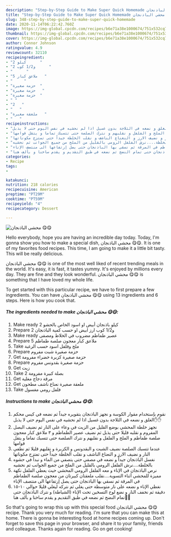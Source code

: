 ```yaml
---
description: "Step-by-Step Guide to Make Super Quick Homemade محشي الباذنجان 😋😋"
title: "Step-by-Step Guide to Make Super Quick Homemade محشي الباذنجان 😋😋"
slug: 348-step-by-step-guide-to-make-super-quick-homemade
date: 2020-11-14T06:22:42.760Z
image: https://img-global.cpcdn.com/recipes/b6e71a38e1000674/751x532cq70/الصورة-الرئيسية-لوصفةمحشي-الباذنجان-😋😋.jpg
thumbnail: https://img-global.cpcdn.com/recipes/b6e71a38e1000674/751x532cq70/الصورة-الرئيسية-لوصفةمحشي-الباذنجان-😋😋.jpg
cover: https://img-global.cpcdn.com/recipes/b6e71a38e1000674/751x532cq70/الصورة-الرئيسية-لوصفةمحشي-الباذنجان-😋😋.jpg
author: Connor Johnson
ratingvalue: 4.9
reviewcount: 32110
recipeingredient:
- "2 كيلو      "
- "2 و1/2 كوب      "
- "      "
- "5 ملاعق كبار   "
- "     "
- "حزمة صغيرة  "
- "حزمة صغيرة   "
- "حزمة صغيرة  "
- " "
- "2   "
- "   "
- "ملعقة صغيرة   "
- "   "
recipeinstructions:
- "نقوم بإستخدام مقوار الكوسة و نجهز الباذنجان بتقويره جيداً ثم نضعه في كيس محكم الغلق و نضعه في الثلاجة بدون غسيل اذا لم نحشيه في نفس اليوم حتى لا يذبل✋✋"
- "نجهز خلطة المحشي بوضع القليل من الزيت في وعاء على النار ثم نضيف البصل المفروم و نقلبه قليلا حتى يذبل ثم نضيف عصير الطماطم و ٣ ملاعق كبار معجون صلصة طماطم و الملح و الفلفل و نقلبهم و نترك الصلصة حتى تتسبك تماما و يتقل قوامها"
- "عندما تتسبك الصلصة نضيف الشبت و البقدونس و الكزبرة و نقلبهم قليلا ثم نطفي النار و نضيف الارز و النعناع الناشف و نقلب الخلطة جيداً حتى تمتزج مكوناتها"
- "نغسل الباذنجان جيداً و نضعه في مصفي حتى يتصفي من الماء و نبدأ في حشوه بالخلطة....نرش الفلفل الرومي بالقليل من الملح من جميع الجوانب ثم نحشيه"
- "نرص الباذنجان في الإناء و معه الفلفل الرومي المحشي حيث يعطي الفلفل نكهة مميزة للمحشي أثناء التسوية....نقلب ملعقتان كبيرتان من معجون صلصة الطماطم في المرقة ثم نسقي بها الباذنجان حتى يصل إرتفاعها الى منتصف الإناء"
- "نغطي الإناء و نضعه على نار متوسطة حتى يغلي ثم نتركه ليغلي قليلا حوالي ١٠-١٥ دقيقة ثم نخفف النار و نضع لوح التسخين تحت الإناء (الشياطة) و نترك الباذنجان حتى تمام النضج ثم نضعه في طبق التقديم و يقدم ساخنا و بألف هنا🌷🌷"
categories:
- Recipe
tags:
- 

katakunci:  
nutrition: 218 calories
recipecuisine: American
preptime: "PT29M"
cooktime: "PT59M"
recipeyield: "4"
recipecategory: Dessert

---
```



![محشي الباذنجان 😋😋](https://img-global.cpcdn.com/recipes/b6e71a38e1000674/751x532cq70/الصورة-الرئيسية-لوصفةمحشي-الباذنجان-😋😋.jpg)

Hello everybody, hope you are having an incredible day today. Today, I'm gonna show you how to make a special dish, محشي الباذنجان 😋😋. It is one of my favorites food recipes. This time, I am going to make it a little bit tasty. This will be really delicious.



محشي الباذنجان 😋😋 is one of the most well liked of recent trending meals in the world. It's easy, it is fast, it tastes yummy. It's enjoyed by millions every day. They are fine and they look wonderful. محشي الباذنجان 😋😋 is something that I have loved my whole life.


To get started with this particular recipe, we have to first prepare a few ingredients. You can have محشي الباذنجان 😋😋 using 13 ingredients and 6 steps. Here is how you cook that.

<!--inarticleads1-->

##### The ingredients needed to make محشي الباذنجان 😋😋:

1. Make ready 2 كيلو باذنجان أبيض او اسود الخاص بالحشو
1. Prepare 2 و1/2 كوب ارز ابيض او حسب كمية الباذنجان
1. Make ready  عصير طماطم مضروب في الخلاط ومصفى
1. Prepare 5 ملاعق كبار معجون صلصة طماطم
1. Take  ملح وفلفل اسود حسب الرغبة
1. Prepare حزمة صغيرة شبت مفروم
1. Get حزمة صغيرة كزبرة خضراء مفرومة
1. Prepare حزمة صغيرة بقدونس مفروم
1. Get  زيت
1. Take 2 بصلة كبيرة مفرومة
1. Get  مرقة دجاج مغلية
1. Get ملعقة صغيرة نعناع ناشف مطحون
1. Take  فلفل رومي مغسول




<!--inarticleads2-->

##### Instructions to make محشي الباذنجان 😋😋:

1. نقوم بإستخدام مقوار الكوسة و نجهز الباذنجان بتقويره جيداً ثم نضعه في كيس محكم الغلق و نضعه في الثلاجة بدون غسيل اذا لم نحشيه في نفس اليوم حتى لا يذبل✋✋
1. نجهز خلطة المحشي بوضع القليل من الزيت في وعاء على النار ثم نضيف البصل المفروم و نقلبه قليلا حتى يذبل ثم نضيف عصير الطماطم و ٣ ملاعق كبار معجون صلصة طماطم و الملح و الفلفل و نقلبهم و نترك الصلصة حتى تتسبك تماما و يتقل قوامها
1. عندما تتسبك الصلصة نضيف الشبت و البقدونس و الكزبرة و نقلبهم قليلا ثم نطفي النار و نضيف الارز و النعناع الناشف و نقلب الخلطة جيداً حتى تمتزج مكوناتها
1. نغسل الباذنجان جيداً و نضعه في مصفي حتى يتصفي من الماء و نبدأ في حشوه بالخلطة....نرش الفلفل الرومي بالقليل من الملح من جميع الجوانب ثم نحشيه
1. نرص الباذنجان في الإناء و معه الفلفل الرومي المحشي حيث يعطي الفلفل نكهة مميزة للمحشي أثناء التسوية....نقلب ملعقتان كبيرتان من معجون صلصة الطماطم في المرقة ثم نسقي بها الباذنجان حتى يصل إرتفاعها الى منتصف الإناء
1. نغطي الإناء و نضعه على نار متوسطة حتى يغلي ثم نتركه ليغلي قليلا حوالي ١٠-١٥ دقيقة ثم نخفف النار و نضع لوح التسخين تحت الإناء (الشياطة) و نترك الباذنجان حتى تمام النضج ثم نضعه في طبق التقديم و يقدم ساخنا و بألف هنا🌷🌷




So that's going to wrap this up with this special food محشي الباذنجان 😋😋 recipe. Thank you very much for reading. I'm sure that you can make this at home. There is gonna be interesting food at home recipes coming up. Don't forget to save this page in your browser, and share it to your family, friends and colleague. Thanks again for reading. Go on get cooking!
